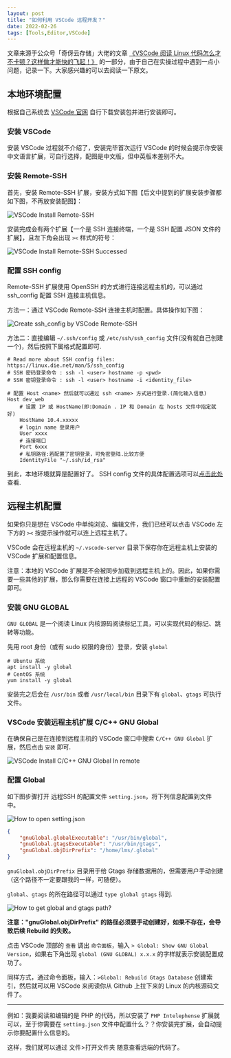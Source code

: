 ```yaml
---
layout: post
title: "如何利用 VSCode 远程开发？"
date: 2022-02-26
tags: [Tools,Editor,VSCode]
---
```


文章来源于公众号「奇伢云存储」大佬的文章 [《VSCode 阅读 Linux 代码怎么才不卡顿？这样做才能快的飞起！》](https://mp.weixin.qq.com/s/pNdiDyAAOvMh7KfvNNj1Mg) 的一部分，由于自己在实操过程中遇到一点小问题，记录一下。大家感兴趣的可以去阅读一下原文。

## 本地环境配置

根据自己系统去 [VSCode 官网](https://code.visualstudio.com/Download) 自行下载安装包并进行安装即可。

### 安装 VSCode

安装 VSCode 过程就不介绍了，安装完毕首次运行 VSCode 的时候会提示你安装中文语言扩展，可自行选择，配图是中文版，但中英版本差别不大。

### 安装 Remote-SSH

首先，安装 Remote-SSH 扩展，安装方式如下图【后文中提到的扩展安装步骤都如下图，不再放安装配图】：

![VSCode Install Remote-SSH](/images/pig/vscode-install-remote-ssh-pkg.png)

安装完成会有两个扩展【一个是 SSH 连接终端，一个是 SSH 配置 JSON 文件的扩展】，且左下角会出现 `><` 样式的符号：

![VSCode Install Remote-SSH Successed](/images/pig/VSCode-install-Remote-SSH-success.png)

### 配置 SSH config

Remote-SSH 扩展使用 OpenSSH 的方式进行连接远程主机的，可以通过 ssh_config 配置 SSH 连接主机信息。

方法一：通过 VSCode Remote-SSH 连接主机时配置。具体操作如下图：

![Create ssh_config by VSCode Remote-SSH](/images/pig/config-remote-ssh.gif)

方法二：直接编辑 `~/.ssh/config` 或 `/etc/ssh/ssh_config` 文件(没有就自己创建一个)，然后按照下属格式配置即可.

```config
# Read more about SSH config files: https://linux.die.net/man/5/ssh_config
# SSH 密码登录命令 : ssh -l <user> hostname -p <pwd>
# SSH 密钥登录命令 : ssh -l <user> hostname -i <identity_file>

# 配置 Host <name> 然后就可以通过 ssh <name> 方式进行登录.(简化输入信息)
Host dev_web
    # 设置 IP 或 HostName(即:Domain . IP 和 Domain 在 hosts 文件中指定就好)
    HostName 10.4.xxxxx
    # login name 登录用户
    User xxxx
    # 连接端口
    Port 6xxx
    # 私钥路径:若配置了密钥登录，可免密登陆.比较方便
    IdentityFile "~/.ssh/id_rsa"
```

到此，本地环境就算是配置好了。 SSH config 文件的具体配置选项可以[点击此处](https://linux.die.net/man/5/ssh_config)查看.

## 远程主机配置

如果你只是想在 VSCode 中单纯浏览、编辑文件，我们已经可以点击 VSCode 左下方的 `><` 按提示操作就可以连上远程主机了。

VSCode 会在远程主机的 `~/.vscode-server` 目录下保存你在远程主机上安装的 VSCode 扩展和配置信息。

注意：本地的 VSCode 扩展是不会被同步加载到远程主机上的。因此，如果你需要一些其他的扩展，那么你需要在连接上远程的 VSCode 窗口中重新的安装配置即可。

### 安装 GNU GLOBAL

`GNU GLOBAL` 是一个阅读 Linux 内核源码阅读标记工具，可以实现代码的标记、跳转等功能。

先用 root 身份（或有 sudo 权限的身份）登录，安装 `global`

```shell
# Ubuntu 系统
apt install -y global
# CentOS 系统
yum install -y global
```

安装完之后会在 `/usr/bin` 或者 `/usr/local/bin` 目录下有 `global`、`gtags` 可执行文件。

### VSCode 安装远程主机扩展 C/C++ GNU Global

在确保自己是在连接到远程主机的 VSCode 窗口中搜索 `C/C++ GNU Global` 扩展，然后点击 `安装` 即可.

![VSCode Install C/C++ GNU Global In remote ](/images/pig/20220226011507.png)

### 配置 Global

如下图步骤打开 远程SSH 的配置文件 `setting.json`，将下列信息配置到文件中。

![How to open setting.json](/images/pig/vscode-open-remote-ssh-config.png)

```json
{
    "gnuGlobal.globalExecutable": "/usr/bin/global",
    "gnuGlobal.gtagsExecutable": "/usr/bin/gtags",
    "gnuGlobal.objDirPrefix": "/home/lms/.global"
}
```

`gnuGlobal.objDirPrefix` 目录用于给 Gtags 存储数据用的，但需要用户手动创建（这个路径不一定要跟我的一样，可随便）。

`global`、`gtags` 的所在路径可以通过 `type global gtags` 得到.

![How to get global and gtags path?](/images/pig/get-global-and-gtags-path.png)

**注意："gnuGlobal.objDirPrefix" 的路径必须要手动创建好，如果不存在，会导致后续 Rebuild 的失败。**

点击 VSCode 顶部的 `查看` 调出 `命令面板`，输入 `> Global: Show GNU Global Version`，如果右下角出现 `global (GNU GLOBAL) x.x.x` 的字样就表示安装配置成功了。

同样方式，通过命令面板，输入：`>Global: Rebuild Gtags Database` 创建索引，然后就可以用 VSCode 来阅读你从 Github 上拉下来的 Linux 的内核源码文件了。

-----

例如：我要阅读和编辑的是 PHP 的代码，所以安装了 `PHP Intelephense` 扩展就可以，至于你需要在 `setting.json` 文件中配置什么？？你安装完扩展，会自动提示你要配置什么信息的。

这样，我们就可以通过 文件>打开文件夹 随意查看远端的代码了。
